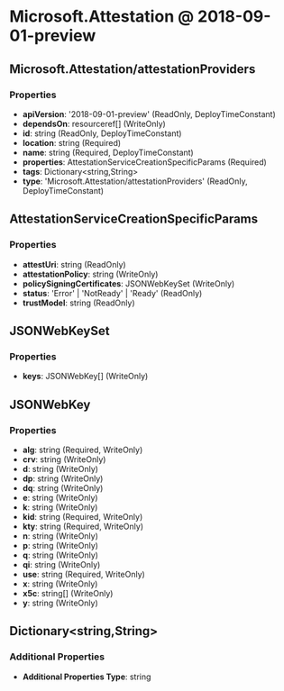 # Microsoft.Attestation @ 2018-09-01-preview

## Microsoft.Attestation/attestationProviders
### Properties
* **apiVersion**: '2018-09-01-preview' (ReadOnly, DeployTimeConstant)
* **dependsOn**: resourceref[] (WriteOnly)
* **id**: string (ReadOnly, DeployTimeConstant)
* **location**: string (Required)
* **name**: string (Required, DeployTimeConstant)
* **properties**: AttestationServiceCreationSpecificParams (Required)
* **tags**: Dictionary<string,String>
* **type**: 'Microsoft.Attestation/attestationProviders' (ReadOnly, DeployTimeConstant)

## AttestationServiceCreationSpecificParams
### Properties
* **attestUri**: string (ReadOnly)
* **attestationPolicy**: string (WriteOnly)
* **policySigningCertificates**: JSONWebKeySet (WriteOnly)
* **status**: 'Error' | 'NotReady' | 'Ready' (ReadOnly)
* **trustModel**: string (ReadOnly)

## JSONWebKeySet
### Properties
* **keys**: JSONWebKey[] (WriteOnly)

## JSONWebKey
### Properties
* **alg**: string (Required, WriteOnly)
* **crv**: string (WriteOnly)
* **d**: string (WriteOnly)
* **dp**: string (WriteOnly)
* **dq**: string (WriteOnly)
* **e**: string (WriteOnly)
* **k**: string (WriteOnly)
* **kid**: string (Required, WriteOnly)
* **kty**: string (Required, WriteOnly)
* **n**: string (WriteOnly)
* **p**: string (WriteOnly)
* **q**: string (WriteOnly)
* **qi**: string (WriteOnly)
* **use**: string (Required, WriteOnly)
* **x**: string (WriteOnly)
* **x5c**: string[] (WriteOnly)
* **y**: string (WriteOnly)

## Dictionary<string,String>
### Additional Properties
* **Additional Properties Type**: string

